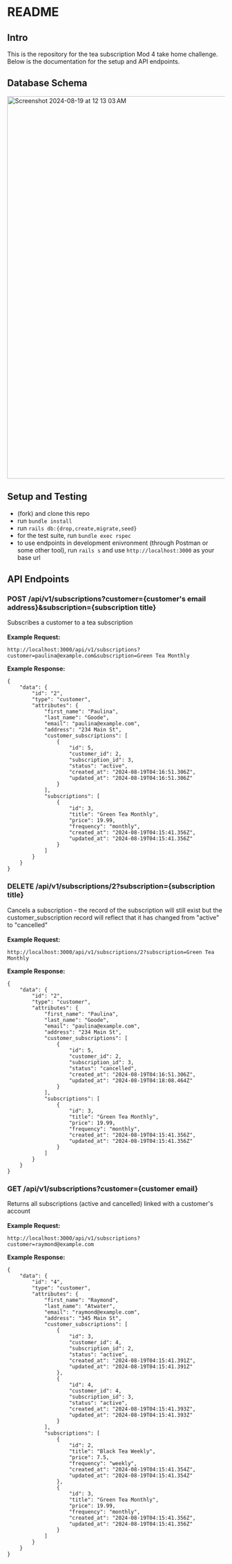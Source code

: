 # README

## Intro

This is the repository for the tea subscription Mod 4 take home challenge. Below is the documentation for the setup and API endpoints.

## Database Schema
<img width="885" alt="Screenshot 2024-08-19 at 12 13 03 AM" src="https://github.com/user-attachments/assets/87f7a62c-a856-44ac-87ab-1de521c566d2">

<br>

## Setup and Testing
- (fork) and clone this repo
- run `bundle install`
- run `rails db:{drop,create,migrate,seed}`
- for the test suite, run `bundle exec rspec`
- to use endpoints in development enivronment (through Postman or some other tool), run `rails s` and use `http://localhost:3000` as your base url

## API Endpoints

### POST /api/v1/subscriptions?customer={customer's email address}&subscription={subscription title}

Subscribes a customer to a tea subscription
<br><br>
**Example Request:**
```
http://localhost:3000/api/v1/subscriptions?customer=paulina@example.com&subscription=Green Tea Monthly
```
**Example Response:**
```
{
    "data": {
        "id": "2",
        "type": "customer",
        "attributes": {
            "first_name": "Paulina",
            "last_name": "Goode",
            "email": "paulina@example.com",
            "address": "234 Main St",
            "customer_subscriptions": [
                {
                    "id": 5,
                    "customer_id": 2,
                    "subscription_id": 3,
                    "status": "active",
                    "created_at": "2024-08-19T04:16:51.306Z",
                    "updated_at": "2024-08-19T04:16:51.306Z"
                }
            ],
            "subscriptions": [
                {
                    "id": 3,
                    "title": "Green Tea Monthly",
                    "price": 19.99,
                    "frequency": "monthly",
                    "created_at": "2024-08-19T04:15:41.356Z",
                    "updated_at": "2024-08-19T04:15:41.356Z"
                }
            ]
        }
    }
}
```
### DELETE /api/v1/subscriptions/2?subscription={subscription title}

Cancels a subscription - the record of the subscription will still exist but the customer_subscription record will reflect that it has changed from "active" to "cancelled"
<br><br>
**Example Request:**
```
http://localhost:3000/api/v1/subscriptions/2?subscription=Green Tea Monthly
```
**Example Response:**
```
{
    "data": {
        "id": "2",
        "type": "customer",
        "attributes": {
            "first_name": "Paulina",
            "last_name": "Goode",
            "email": "paulina@example.com",
            "address": "234 Main St",
            "customer_subscriptions": [
                {
                    "id": 5,
                    "customer_id": 2,
                    "subscription_id": 3,
                    "status": "cancelled",
                    "created_at": "2024-08-19T04:16:51.306Z",
                    "updated_at": "2024-08-19T04:18:08.464Z"
                }
            ],
            "subscriptions": [
                {
                    "id": 3,
                    "title": "Green Tea Monthly",
                    "price": 19.99,
                    "frequency": "monthly",
                    "created_at": "2024-08-19T04:15:41.356Z",
                    "updated_at": "2024-08-19T04:15:41.356Z"
                }
            ]
        }
    }
}
```
### GET /api/v1/subscriptions?customer={customer email}

Returns all subscriptions (active and cancelled) linked with a customer's account
<br><br>
**Example Request:**
```
http://localhost:3000/api/v1/subscriptions?customer=raymond@example.com
```
**Example Response:**
```
{
    "data": {
        "id": "4",
        "type": "customer",
        "attributes": {
            "first_name": "Raymond",
            "last_name": "Atwater",
            "email": "raymond@example.com",
            "address": "345 Main St",
            "customer_subscriptions": [
                {
                    "id": 3,
                    "customer_id": 4,
                    "subscription_id": 2,
                    "status": "active",
                    "created_at": "2024-08-19T04:15:41.391Z",
                    "updated_at": "2024-08-19T04:15:41.391Z"
                },
                {
                    "id": 4,
                    "customer_id": 4,
                    "subscription_id": 3,
                    "status": "active",
                    "created_at": "2024-08-19T04:15:41.393Z",
                    "updated_at": "2024-08-19T04:15:41.393Z"
                }
            ],
            "subscriptions": [
                {
                    "id": 2,
                    "title": "Black Tea Weekly",
                    "price": 7.5,
                    "frequency": "weekly",
                    "created_at": "2024-08-19T04:15:41.354Z",
                    "updated_at": "2024-08-19T04:15:41.354Z"
                },
                {
                    "id": 3,
                    "title": "Green Tea Monthly",
                    "price": 19.99,
                    "frequency": "monthly",
                    "created_at": "2024-08-19T04:15:41.356Z",
                    "updated_at": "2024-08-19T04:15:41.356Z"
                }
            ]
        }
    }
}
```
